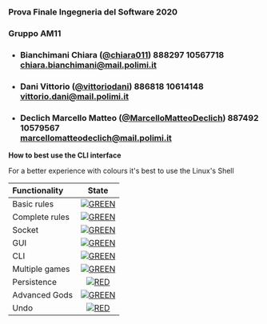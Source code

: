 ### Prova Finale Ingegneria del Software 2020

### Gruppo AM11

- ###   **Bianchimani**     Chiara ([@chiara011]( https://github.com/chiara011))            888297  10567718  <br>chiara.bianchimani@mail.polimi.it   
- ###   **Dani**            Vittorio ([@vittoriodani]( https://github.com/vittoriodani))         886818  10614148  <br>vittorio.dani@mail.polimi.it  
- ###   **Declich**         Marcello Matteo ([@MarcelloMatteoDeclich](https://github.com/MarcelloMatteoDeclich))  887492  10579567  <br>marcellomatteodeclich@mail.polimi.it  

 <b>How to best use the CLI interface </b> <p>
 For a better experience with colours it's best to use the Linux's Shell

| Functionality | State |
|:-----------------------|:------------------------------------:|
| Basic rules | [![GREEN](https://placehold.it/15/44bb44/44bb44)](#) |
| Complete rules | [![GREEN](https://placehold.it/15/44bb44/44bb44)](#)|
| Socket | [![GREEN](https://placehold.it/15/44bb44/44bb44)](#)|
| GUI | [![GREEN](https://placehold.it/15/44bb44/44bb44)](#) |
| CLI | [![GREEN](https://placehold.it/15/44bb44/44bb44)](#) |
| Multiple games | [![GREEN](https://placehold.it/15/44bb44/44bb44)](#) |
| Persistence | [![RED](https://placehold.it/15/f03c15/f03c15)](#) |
| Advanced Gods | [![GREEN](https://placehold.it/15/44bb44/44bb44)](#) |
| Undo | [![RED](https://placehold.it/15/f03c15/f03c15)](#) |

<!--
[![RED](https://placehold.it/15/f03c15/f03c15)](#)
[![YELLOW](https://placehold.it/15/ffdd00/ffdd00)](#)
[![GREEN](https://placehold.it/15/44bb44/44bb44)](#)
-->

